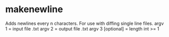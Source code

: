 # makenewline
Adds newlines every n characters. For use with diffing single line files.
argv 1 = input file .txt
argv 2 = output file .txt
argv 3 [optional] = length int >= 1
